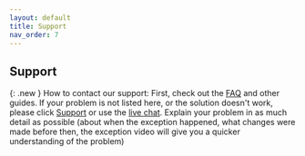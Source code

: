 ```yaml
---
layout: default
title: Support
nav_order: 7
---
```


## Support

{: .new }
How to contact our support: First, check out the [FAQ](/Beaglecam/docs/FAQ) and other guides. If your problem is not listed here, or the solution doesn't work, please click [Support](https://www.mintion.net/beaglecamera-support) or use the [live chat](https://www.3dprinteraccessories.shop/). Explain your problem in as much detail as possible (about when the exception happened, what changes were made before then, the exception video will give you a quicker understanding of the problem)



